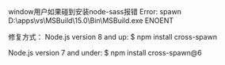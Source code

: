 window用户如果碰到安装node-sass报错
 Error: spawn D:\apps\vs\MSBuild\15.0\Bin\MSBuild.exe ENOENT

修复方式：
Node.js version 8 and up: $ npm install cross-spawn

Node.js version 7 and under: $ npm install cross-spawn@6


